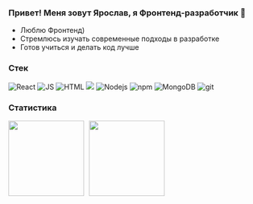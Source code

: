 ### Привет! Меня зовут Ярослав, я Фронтенд-разработчик 👋

* Люблю Фронтенд)
* Стремлюсь изучать современные подходы в разработке
* Готов учиться и делать код лучше

### Стек
<p>
  <img alt="React" src="https://img.shields.io/badge/-React-45b8d8?style=flat-square&logo=react&logoColor=white" />
  <img alt="JS" src="https://camo.githubusercontent.com/c696dccdb32baeb9ee4ec9f9dcf114e8db9520969e183659ebbeba3d51350926/68747470733a2f2f696d672e736869656c64732e696f2f62616467652f2d4a6176615363726970742d6630646234663f7374796c653d666c61742d737175617265266c6f676f3d6a617661736372697074266c6f676f436f6c6f723d7768697465" />
  <img alt="HTML" src="https://img.shields.io/badge/-HTML5-E34F26?style=flat-square&logo=html5&logoColor=white" />
  <img src="https://img.shields.io/badge/-CSS3-1572B6?style=flat-square&logo=CSS3&logoColor=white"/>
  <img alt="Nodejs" src="https://img.shields.io/badge/-Nodejs-43853d?style=flat-square&logo=Node.js&logoColor=white" />
  <img alt="npm" src="https://img.shields.io/badge/-NPM-CB3837?style=flat-square&logo=npm&logoColor=white" />
  <img alt="MongoDB" src="https://img.shields.io/badge/-MongoDB-13aa52?style=flat-square&logo=mongodb&logoColor=white" />
  <img alt="git" src="https://img.shields.io/badge/-Git-F05032?style=flat-square&logo=git&logoColor=white" />
</p>

### Статистика
<a href="https://github-readme-stats.vercel.app/api?username=starikovyaroslav&show_icons=true&theme=tokyonight">
  <img align="left" height="150" style="margin-right: 10px" src="https://github-readme-stats.vercel.app/api?username=starikovyaroslav&show_icons=true&theme=tokyonight" />
</a>
<a href="https://github-readme-stats.vercel.app/api/top-langs/?username=starikovyaroslav&show_icons=true&theme=tokyonight">
  <img align="left" height="150" src="https://github-readme-stats.vercel.app/api/top-langs/?username=starikovyaroslav&show_icons=true&theme=tokyonight" />
</a>
<!--
**starikovyaroslav/starikovyaroslav** is a ✨ _special_ ✨ repository because its `README.md` (this file) appears on your GitHub profile.

Here are some ideas to get you started:

- 🔭 I’m currently working on ...
- 🌱 I’m currently learning ...
- 👯 I’m looking to collaborate on ...
- 🤔 I’m looking for help with ...
- 💬 Ask me about ...
- 📫 How to reach me: ...
- 😄 Pronouns: ...
- ⚡ Fun fact: ...
-->

